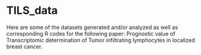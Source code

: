 # TILS_data
Here are some of the datasets generated and/or analyzed as well as corresponding R codes for the following paper: Prognostic value of Transcriptomic determination of Tumor infiltrating lymphocytes in localized breast cancer.
